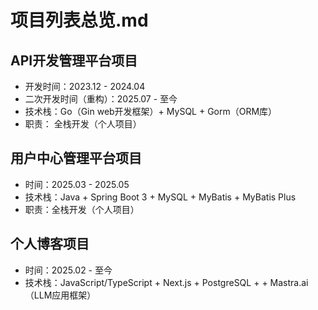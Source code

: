 # 项目列表总览.md

## API开发管理平台项目
- 开发时间：2023.12 - 2024.04
- 二次开发时间（重构）：2025.07 - 至今
- 技术栈：Go（Gin web开发框架）+ MySQL + Gorm（ORM库）
- 职责： 全栈开发（个人项目）

## 用户中心管理平台项目
- 时间：2025.03 - 2025.05
- 技术栈：Java + Spring Boot 3 + MySQL + MyBatis + MyBatis Plus
- 职责：全栈开发（个人项目）

## 个人博客项目
- 时间：2025.02 - 至今
- 技术栈：JavaScript/TypeScript + Next.js + PostgreSQL +  + Mastra.ai（LLM应用框架）
